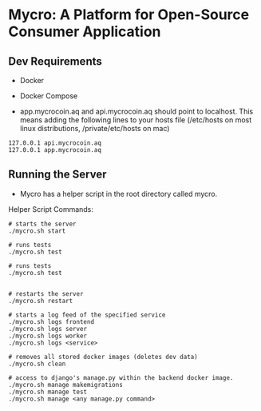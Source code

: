 # Mycro: A Platform for Open-Source Consumer Application

## Dev Requirements
+ Docker
+ Docker Compose

+ app.mycrocoin.aq and api.mycrocoin.aq should point to localhost. This means adding the following lines to your hosts file (/etc/hosts on most linux distributions, /private/etc/hosts on mac)
```
127.0.0.1 api.mycrocoin.aq
127.0.0.1 app.mycrocoin.aq
```

## Running the Server
+ Mycro has a helper script in the root directory called mycro. 

Helper Script Commands:
```
# starts the server
./mycro.sh start

# runs tests
./mycro.sh test

# runs tests
./mycro.sh test


# restarts the server
./mycro.sh restart

# starts a log feed of the specified service
./mycro.sh logs frontend
./mycro.sh logs server
./mycro.sh logs worker
./mycro.sh logs <service>

# removes all stored docker images (deletes dev data)
./mycro.sh clean

# access to django's manage.py within the backend docker image.
./mycro.sh manage makemigrations
./mycro.sh manage test
./mycro.sh manage <any manage.py command>
```
